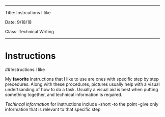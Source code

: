 -----

Title: Instrcutions I like

Date: 9/18/18

Class: Technical Writing

-----

# Instructions

##Instructions I like

My **favorite** instructions that I like to use are ones with specific step by step precedures. Along with these procedures, pictures usually help with a visual undertsanding of how to do a task. Usually a visual aid is best when putting something together, and technical information is required. 

*Techincal information* for instructions include
 -short
 -to the point
 -give only information that is relevant to that specific step


